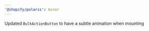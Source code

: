 ```yaml
---
'@shopify/polaris': minor
---
```


Updated `BulkActionButton` to have a subtle animation when mounting
